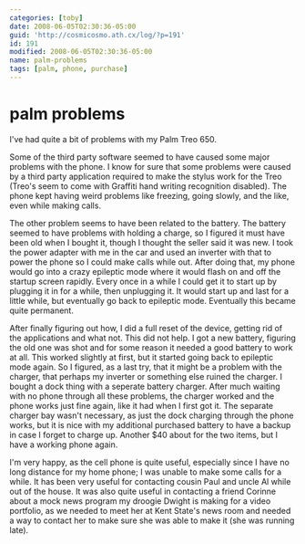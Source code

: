 ```yaml
---
categories: [toby]
date: 2008-06-05T02:30:36-05:00
guid: 'http://cosmicosmo.ath.cx/log/?p=191'
id: 191
modified: 2008-06-05T02:30:36-05:00
name: palm-problems
tags: [palm, phone, purchase]
---
```


palm problems
=============

I've had quite a bit of problems with my Palm Treo 650.

Some of the third party software seemed to have caused some major problems with the phone.  I know for sure that some problems were caused by a third party application required to make the stylus work for the Treo (Treo's seem to come with Graffiti hand writing recognition disabled).  The phone kept having weird problems like freezing, going slowly, and the like, even while making calls.

The other problem seems to have been related to the battery.  The battery seemed to have problems with holding a charge, so I figured it must have been old when I bought it, though I thought the seller said it was new.  I took the power adapter with me in the car and used an inverter with that to power the phone so I could make calls while out.  After doing that, my phone would go into a crazy epileptic mode where it would flash on and off the startup screen rapidly.  Every once in a while I could get it to start up by plugging it in for a while, then unplugging it.  It would start up and last for a little while, but eventually go back to epileptic mode.  Eventually this became quite permanent.

After finally figuring out how, I did a full reset of the device, getting rid of the applications and what not.  This did not help.  I got a new battery, figuring the old one was shot and for some reason it needed a good battery to work at all.  This worked slightly at first, but it started going back to epileptic mode again.  So I figured, as a last try, that it might be a problem with the charger, that perhaps my inverter or something else ruined the charger.  I bought a dock thing with a seperate battery charger.  After much waiting with no phone through all these problems, the charger worked and the phone works just fine again, like it had when I first got it.  The separate charger bay wasn't necessary, as just the dock charging through the phone works, but it is nice with my additional purchased battery to have a backup in case I forget to charge up.  Another $40 about for the two items, but I have a working phone again. 

I'm very happy, as the cell phone is quite useful, especially since I have no long distance for my home phone; I was unable to make some calls for a while.  It has been very useful for contacting cousin Paul and uncle Al while out of the house.  It was also quite useful in contacting a friend Corinne about a mock news program my droogie Dwight is making for a video portfolio, as we needed to meet her at Kent State's news room and needed a way to contact her to make sure she was able to make it (she was running late).

